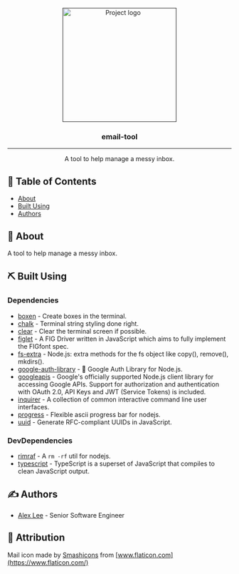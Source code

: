 <p align="center">
  <a href="" rel="noopener">
 <img width=256px height=256px src="https://svgshare.com/i/RH5.svg" alt="Project logo"></a>
</p>

<h3 align="center">email-tool</h3>

---

<p align="center">A tool to help manage a messy inbox.</b>
    <br> 
</p>

## 📝 Table of Contents

- [About](#about)
- [Built Using](#built_using)
- [Authors](#authors)

## 📝 About <a name = "about"></a>

A tool to help manage a messy inbox.

## ⛏️ Built Using <a name = "built_using"></a>

### Dependencies

- [boxen](https://github.com/sindresorhus/boxen) - Create boxes in the terminal.
- [chalk](https://github.com/chalk/chalk) - Terminal string styling done right.
- [clear](https://github.com/bahamas10/node-clear) - Clear the terminal screen if possible.
- [figlet](https://github.com/patorjk/figlet.js) - A FIG Driver written in JavaScript which aims to fully implement the FIGfont spec.
- [fs-extra](https://github.com/jprichardson/node-fs-extra) - Node.js: extra methods for the fs object like copy(), remove(), mkdirs().
- [google-auth-library](https://github.com/googleapis/google-auth-library-nodejs) - 🔑 Google Auth Library for Node.js.
- [googleapis](https://github.com/googleapis/google-api-nodejs-client) - Google's officially supported Node.js client library for accessing Google APIs. Support for authorization and authentication with OAuth 2.0, API Keys and JWT (Service Tokens) is included.
- [inquirer](https://github.com/SBoudrias/Inquirer.js) - A collection of common interactive command line user interfaces.
- [progress](https://github.com/visionmedia/node-progress) - Flexible ascii progress bar for nodejs.
- [uuid](https://github.com/uuidjs/uuid) - Generate RFC-compliant UUIDs in JavaScript.

### DevDependencies

- [rimraf](https://github.com/isaacs/rimraf) - A `rm -rf` util for nodejs.
- [typescript](https://www.typescriptlang.org/) - TypeScript is a superset of JavaScript that compiles to clean JavaScript output.

## ✍️ Authors <a name = "authors"></a>

- [Alex Lee](https://www.alexlee.dev/) - Senior Software Engineer

## 💬 Attribution <a name = "attribution"></a>

Mail icon made by [Smashicons](https://smashicons.com/) from [www.flaticon.com](https://www.flaticon.com/)
